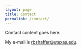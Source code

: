 ```yaml
---
layout: page
title: Contact
permalink: /contact/
---
```


Contact content goes here.

My e-mail is [rbshaffer@utexas.edu](mailto:rbshaffer@utexas.edu).
